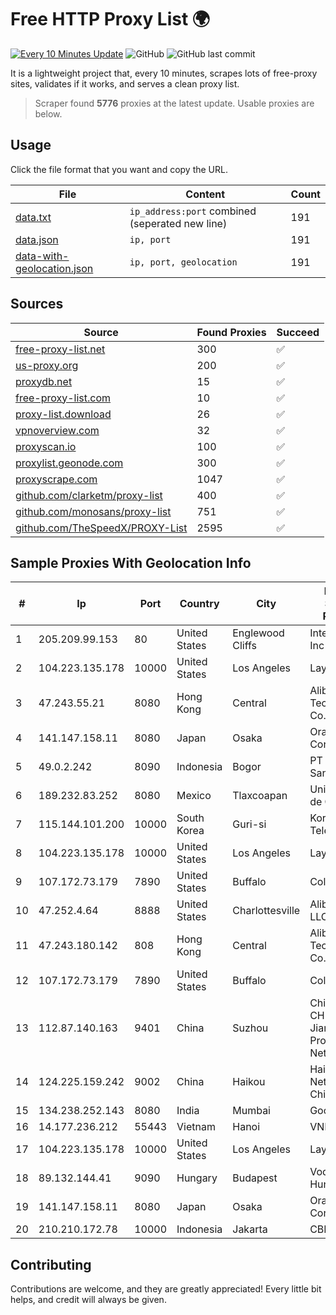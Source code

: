 
# Free HTTP Proxy List 🌍

[![Every 10 Minutes Update](https://github.com/mertguvencli/http-proxy-list/actions/workflows/main.yml/badge.svg?branch=main)](https://github.com/mertguvencli/http-proxy-list/actions/workflows/main.yml)
![GitHub](https://img.shields.io/github/license/mertguvencli/http-proxy-list)
![GitHub last commit](https://img.shields.io/github/last-commit/mertguvencli/http-proxy-list)

It is a lightweight project that, every 10 minutes, scrapes lots of free-proxy sites, validates if it works, and serves a clean proxy list.


> Scraper found **5776** proxies at the latest update. Usable proxies are below.

## Usage

Click the file format that you want and copy the URL.


|File|Content|Count|
|----|-------|-----|
|[data.txt](https://raw.githubusercontent.com/mertguvencli/http-proxy-list/main/proxy-list/data.txt)|`ip_address:port` combined (seperated new line)|191|
|[data.json](https://raw.githubusercontent.com/mertguvencli/http-proxy-list/main/proxy-list/data.json)|`ip, port`|191|
|[data-with-geolocation.json](https://raw.githubusercontent.com/mertguvencli/http-proxy-list/main/proxy-list/data-with-geolocation.json)|`ip, port, geolocation`|191|

## Sources

|Source|Found Proxies|Succeed|
|------|-------------|-------|
|[free-proxy-list.net](https://free-proxy-list.net)|300|✅|
|[us-proxy.org](https://www.us-proxy.org)|200|✅|
|[proxydb.net](http://proxydb.net)|15|✅|
|[free-proxy-list.com](https://free-proxy-list.com/?page=&port=&type%5B%5D=http&type%5B%5D=https&up_time=0&search=Search)|10|✅|
|[proxy-list.download](https://www.proxy-list.download/HTTP)|26|✅|
|[vpnoverview.com](https://vpnoverview.com/privacy/anonymous-browsing/free-proxy-servers)|32|✅|
|[proxyscan.io](https://www.proxyscan.io)|100|✅|
|[proxylist.geonode.com](https://proxylist.geonode.com/api/proxy-list?limit=300&page=1&sort_by=lastChecked&sort_type=desc&protocols=http,https)|300|✅|
|[proxyscrape.com](https://api.proxyscrape.com/v2/?request=displayproxies&protocol=http&timeout=10000&country=all&ssl=all&anonymity=all)|1047|✅|
|[github.com/clarketm/proxy-list](https://raw.githubusercontent.com/clarketm/proxy-list/master/proxy-list-raw.txt)|400|✅|
|[github.com/monosans/proxy-list](https://raw.githubusercontent.com/monosans/proxy-list/main/proxies/http.txt)|751|✅|
|[github.com/TheSpeedX/PROXY-List](https://raw.githubusercontent.com/TheSpeedX/PROXY-List/master/http.txt)|2595|✅|


## Sample Proxies With Geolocation Info

|#|Ip|Port|Country|City|Internet Service Provider|
|-|--|----|-------|----|-------------------------|
|1|205.209.99.153|80|United States|Englewood Cliffs|Interserver, Inc|
|2|104.223.135.178|10000|United States|Los Angeles|LayerHost|
|3|47.243.55.21|8080|Hong Kong|Central|Alibaba (US) Technology Co., Ltd.|
|4|141.147.158.11|8080|Japan|Osaka|Oracle Corporation|
|5|49.0.2.242|8090|Indonesia|Bogor|PT Usaha Adi Sanggoro|
|6|189.232.83.252|8080|Mexico|Tlaxcoapan|Uninet S.A. de C.V.|
|7|115.144.101.200|10000|South Korea|Guri-si|Korea Telecom|
|8|104.223.135.178|10000|United States|Los Angeles|LayerHost|
|9|107.172.73.179|7890|United States|Buffalo|ColoCrossing|
|10|47.252.4.64|8888|United States|Charlottesville|Alibaba.com LLC|
|11|47.243.180.142|808|Hong Kong|Central|Alibaba (US) Technology Co., Ltd.|
|12|107.172.73.179|7890|United States|Buffalo|ColoCrossing|
|13|112.87.140.163|9401|China|Suzhou|China Unicom CHINA169 Jiangsu Province Network|
|14|124.225.159.242|9002|China|Haikou|Hainan Network of ChinaTelecom|
|15|134.238.252.143|8080|India|Mumbai|Google LLC|
|16|14.177.236.212|55443|Vietnam|Hanoi|VNPT|
|17|104.223.135.178|10000|United States|Los Angeles|LayerHost|
|18|89.132.144.41|9090|Hungary|Budapest|Vodafone Hungary Ltd.|
|19|141.147.158.11|8080|Japan|Osaka|Oracle Corporation|
|20|210.210.172.78|10000|Indonesia|Jakarta|CBN|



## Contributing

Contributions are welcome, and they are greatly appreciated! Every
little bit helps, and credit will always be given.

